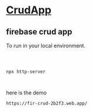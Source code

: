 
# [CrudApp](https://github.com/UjjvalBihola/firebasecrudapp)

  

## firebase crud app

  

 To run in your local environment.

  

```

  

npx http-server

  

```
here is the demo

```
https://fir-crud-2b2f3.web.app/
```
